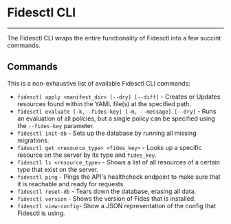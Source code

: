 # Fidesctl CLI

---

The Fidesctl CLI wraps the entire functionality of Fidesctl into a few succint commands.

## Commands

This is a non-exhaustive list of available Fidesctl CLI commands:

* `fidesctl apply <manifest_dir> [--dry] [--diff]` - Creates or Updates resources found within the YAML file(s) at the specified path.
* `fidesctl evaluate [-k,--fides-key] [-m, --message] [--dry]` - Runs an evaluation of all policies, but a single policy can be specified using the `--fides-key` parameter.
* `fidesctl init-db` - Sets up the database by running all missing migrations.
* `fidesctl get <resource_type> <fides_key>` - Looks up a specific resource on the server by its type and `fides_key`.
* `fidesctl ls <resource_type>` - Shows a list of all resources of a certain type that exist on the server.
* `fidesctl ping` - Pings the API's healthcheck endpoint to make sure that it is reachable and ready for requests.
* `fidesctl reset-db` - Tears down the database, erasing all data.
* `fidesctl version` - Shows the version of Fides that is installed.
* `fidesctl view-config`- Show a JSON representation of the config that Fidesctl is using.
